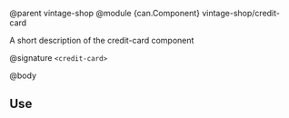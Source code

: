@parent vintage-shop
@module {can.Component} vintage-shop/credit-card <credit-card>

A short description of the credit-card component

@signature `<credit-card>`

@body

## Use

